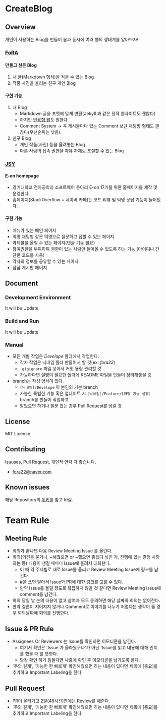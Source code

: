 # CreateBlog

## Overview
개인이 사용하는 Blog를 만들어 봄과 동시에 여러 웹의 생태계를 알아보자!
### [FoRA](https://github.com/fora22)
#### 만들고 싶은 Blog
1. 내 글(Markdown 형식)을 적을 수 있는 Blog
2. 작품 사진을 올리는 친구 개인 Blog

#### 구현 기능
1. 내 Blog
    - Markdown 글을 포멧에 맞게 변환(Jekyll 과 같은 정적 웹사이트도 괜찮다)
    - 하지만 [반응형 웹](https://vuejsexamples.com/minimal-blog-concept-with-vue-js-2/)도 원한다.
    - Comment System -> 꼭 게시물마다 있는 Comment 보단 채팅방 형태도 괜찮다(우선순위는 낮음).
2. 친구 Blog
    - 개인 작품(사진) 등을 올려놓는 Blog
    - 다른 사람의 접속 권한을 자유 자재로 조절할 수 있는 Blog

### [JSY](https://github.com/JSY8869)
#### E-on homepage
- 경기대학교 전자공학과 소프트웨어 동아리 E-on 17기를 위한 홈페이지를 제작 및 운영한다.
- 홈페이지(StackOverflow + 네이버 카페)는 코드 리뷰 및 익명 문답 기능이 들어있다.
#### 구현 기능
- 메뉴가 있는 메인 페이지
- 익명 채팅방 같은 익명으로 질문하고 답할 수 있는 페이지
- 과제물을 올릴 수 있는 페이지(댓글 기능 필요)
- 참여권한을 부여하여 권한이 있는 사람만 들어올 수 있도록 하는 기능 (아이디나 간단한 코드를 사용)
- 각자의 정보를 공유할 수 있는 페이지
- 잡담 게시판 페이지
## Document
### Development Environment
It will be Update.
### Build and Run
It will be Update.
### Manual
- 모든 개발 작업은 *Develope* 폴더에서 작업한다.
  - 각자 작업은 닉네임 폴더 만들어서 할 것(ex: *fora22*)
  - `.gigignore` 파일 넣어서 커밋 용량 관리할 것
  - 가능하다면 설명이 필요한 폴더에 README 파일을 만들어 정리해놓을 것
- branch는 작성 양식이 있다.
  - `[닉네임]/Develope` 이 본인의 기본 branch
  - 가능한 특별한 기능 혹은 업데이트 시 `[닉네임]/Feature/[해당 기능 설명]` branch를 만들어 작업하고
  - 알았으면 하거나 질문 있는 경우 Pull Request를 남길 것

## License
MIT License
## Contributing
Isuuses, Pull Request, 개인적 연락 다 좋습니다.
 - fora22@naver.com
 
## Known issues
해당 Repository의 [위키](https://github.com/fora22/CreateBlog/wiki)를 참고 바람.

# Team Rule
## Meeting Rule
- 회의가 끝나면 다음 Review Meeting Issue 를 올린다.
- 회의(의견을 묻거나, ~해줬으면 or ~했으면 좋겠다 싶은 거, 진행에 있는 결정 사항 의논 등) 내용이 생길 때마다 Issue에 올려서 대화한다.
  - 이 때 각 주제별로 새로 Issue를 올리고 Review Meeting Issue에 링크를 남긴다.
  - #을 쓰면 알아서 Issue와 PR에 대한 링크를 고를 수 있다.
  - 만약 Issue를 올릴 정도로 복잡하지 않을 것 같다면 Review Meeting Issue에 comment를 남긴다.
- 회의 당일 날 논의 내용이 없고 참여자 모두 동의하면 해당 날짜의 회의는 없어진다.
- 만약 결론이 지어지지 않거나 Comment로 이야기를 나누기 어렵다는 생각이 들 경우 회의날짜에 회의를 진행한다.

## Issue & PR Rule
- Assignees Or Reviewers 는 Issue를 확인하면 이모티콘을 남긴다.
  - 여기서 확인은 'Issue 가 올라왔구나'가 아닌 'Issue를 읽고 내용에 대해 인지를 했을 때'를 뜻한다.
  - 당장 확인 하기 힘들다면 나중에 확인 후 이모티콘을 남기도록 한다.
- '주의 깊게', '가능한 한 빠르게' 확인해줬으면 하는 내용이 있다면 제목에 [중요]를 추가하고 Important Labeling을 한다.
## Pull Request
- PR이 올라가고 2일(48시간)안에는 Review를 해준다.
- '주의 깊게', '가능한 한 빠르게' 확인해줬으면 하는 내용이 있다면 제목에 [중요]를 추가하고 Important Labeling을 한다.